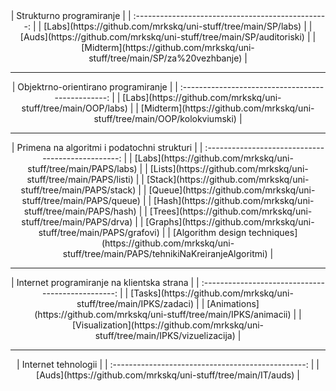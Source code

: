 <div align="center">
| Strukturno programiranje |
| :------------------------------------------------: |
| [Labs](https://github.com/mrkskq/uni-stuff/tree/main/SP/labs) |
| [Auds](https://github.com/mrkskq/uni-stuff/tree/main/SP/auditoriski)  |
| [Midterm](https://github.com/mrkskq/uni-stuff/tree/main/SP/za%20vezhbanje) | 
</div>

---

<div align="center">
| Objektrno-orientirano programiranje |
| :------------------------------------------------: |
| [Labs](https://github.com/mrkskq/uni-stuff/tree/main/OOP/labs) |
| [Midterm](https://github.com/mrkskq/uni-stuff/tree/main/OOP/kolokviumski) |
</div>

---
<div align="center">
| Primena na algoritmi i podatochni strukturi |
| :------------------------------------------------: |
| [Labs](https://github.com/mrkskq/uni-stuff/tree/main/PAPS/labs) |
| [Lists](https://github.com/mrkskq/uni-stuff/tree/main/PAPS/listi) |
| [Stack](https://github.com/mrkskq/uni-stuff/tree/main/PAPS/stack) |
| [Queue](https://github.com/mrkskq/uni-stuff/tree/main/PAPS/queue) |
| [Hash](https://github.com/mrkskq/uni-stuff/tree/main/PAPS/hash) |
| [Trees](https://github.com/mrkskq/uni-stuff/tree/main/PAPS/drva) |
| [Graphs](https://github.com/mrkskq/uni-stuff/tree/main/PAPS/grafovi) |
| [Algorithm design techniques](https://github.com/mrkskq/uni-stuff/tree/main/PAPS/tehnikiNaKreiranjeAlgoritmi) |
</div>

---

<div align="center">
| Internet programiranje na klientska strana |
| :------------------------------------------------: |
| [Tasks](https://github.com/mrkskq/uni-stuff/tree/main/IPKS/zadaci) |
| [Animations](https://github.com/mrkskq/uni-stuff/tree/main/IPKS/animacii) |
| [Visualization](https://github.com/mrkskq/uni-stuff/tree/main/IPKS/vizuelizacija) |
</div>

---

<div align="center">
| Internet tehnologii |
| :------------------------------------------------: |
| [Auds](https://github.com/mrkskq/uni-stuff/tree/main/IT/auds) |
</div>
